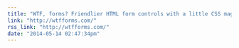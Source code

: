 ```yaml
---
title: "WTF, forms? Friendlier HTML form controls with a little CSS magic"
link: "http://wtfforms.com/"
rss_link: "http://wtfforms.com/"
date: "2014-05-14 02:47:34pm"
---
```

